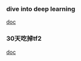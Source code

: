 ### dive into deep learning


[doc](https://zh.d2l.ai/index.html)

### 30天吃掉tf2
[doc](https://jackiexiao.github.io/eat_tensorflow2_in_30_days/chinese/)

